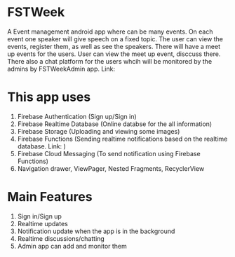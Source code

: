 # FSTWeek
A Event management android app where can be many events. On each event one speaker will give speech on a fixed topic. The user can view the events, register them, as well as see the speakers. There will have a meet up events for the users. User can view the meet up event, disccuss there. There also a chat platform for the users whcih will be monitored by the admins by FSTWeekAdmin app. Link: 

# This app uses

1. Firebase Authentication (Sign up/Sign in)
2. Firebase Realtime Database (Online databse for the all information)
3. Firebase Storage (Uploading and viewing some images)
4. Firebase Functions (Sending realtime notifications based on the realtime database. Link: )
5. Firebase Cloud Messaging (To send notification using Firebase Functions)
6. Navigation drawer, ViewPager, Nested Fragments, RecyclerView

# Main Features

1. Sign in/Sign up
2. Realtime updates
3. Notification update when the app is in the background
4. Realtime discussions/chatting
5. Admin app can add and monitor them
